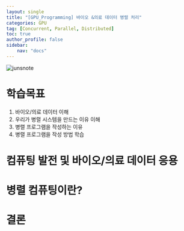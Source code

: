 ```yaml
---
layout: single
title: "[GPU_Programming] 바이오 &의료 데이터 병렬 처리"
categories: GPU
tag: [Concurrent, Parallel, Distributed]
toc: true
author_profile: false
sidebar:
    nav: "docs"
---
```


![junsnote]({{site.url}}/images/nvidia.jpg)

<div class="notice--info">
    <h1>학습목표</h1>
    <ol>
        <li>바이오/의료 데이터 이해</li>
        <li>우리가 병렬 시스템을 만드는 이유 이해</li>
        <li>병렬 프로그램을 작성하는 이유</li>
        <li>병렬 프로그램을 작성 방법 학습</li>
    </ol>
</div>


# 컴퓨팅 발전 및 바이오/의료 데이터 응용


# 병렬 컴퓨팅이란?


# 결론